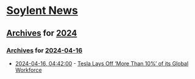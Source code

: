 # [Soylent News](../../../README.md)

## [Archives](../../index.md) for [2024](../index.md)

### [Archives](../../index.md) for [2024-04-16](index.md)

* [2024-04-16, 04:42:00](https://soylentnews.org/article.pl?sid=24/04/15/142230&from=rss) - [Tesla Lays Off ‘More Than 10%’ of its Global Workforce](https://soylentnews.org/article.pl?sid=24/04/15/142230&from=rss)
